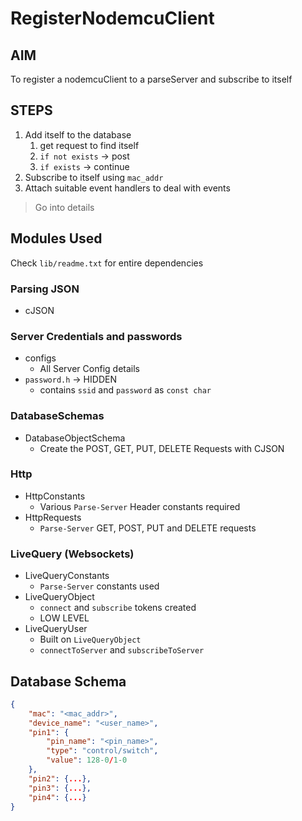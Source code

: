 # RegisterNodemcuClient

## AIM

To register a nodemcuClient to a parseServer and subscribe to itself

## STEPS

1. Add itself to the database
    1. get request to find itself
    2. `if not exists` -> post
    3. `if exists` -> continue
2. Subscribe to itself using `mac_addr`
3. Attach suitable event handlers to deal with events

> Go into details

## Modules Used

Check `lib/readme.txt` for entire dependencies

### Parsing JSON
- cJSON

### Server Credentials and passwords
- configs
    - All Server Config details
- `password.h` -> HIDDEN
    - contains `ssid` and `password` as `const char`
  
### DatabaseSchemas
- DatabaseObjectSchema
    - Create the POST, GET, PUT, DELETE Requests with CJSON

### Http
- HttpConstants
    - Various `Parse-Server` Header constants required
- HttpRequests
    - `Parse-Server` GET, POST, PUT and DELETE requests

### LiveQuery (Websockets)
- LiveQueryConstants
    - `Parse-Server` constants used
- LiveQueryObject
    - `connect` and `subscribe` tokens created 
    - LOW LEVEL
- LiveQueryUser
    - Built on `LiveQueryObject`
    - `connectToServer` and `subscribeToServer`

## Database Schema

``` json
{
    "mac": "<mac_addr>",
    "device_name": "<user_name>",
    "pin1": {
        "pin_name": "<pin_name>",
        "type": "control/switch",
        "value": 128-0/1-0
    },
    "pin2": {...},
    "pin3": {...},
    "pin4": {...}
}
```
